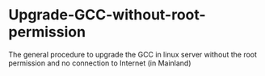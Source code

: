 # Upgrade-GCC-without-root-permission
The general procedure to upgrade the GCC in linux server without the root permission and no connection to Internet (in Mainland)
